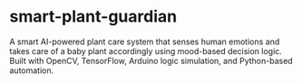 # smart-plant-guardian
A smart AI-powered plant care system that senses human emotions and takes care of a baby plant accordingly using mood-based decision logic. Built with OpenCV, TensorFlow, Arduino logic simulation, and Python-based automation.

